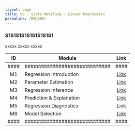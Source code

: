 ```yaml
---
layout: page
title: 09 - Stats Modeling - Linear Regression
permalink: /MSDS09/
---
```


<h3>S1S1S1S1S1S1S1S1S1</h3>

xxxxx xxxxx xxxxx

| ID | Module                     |Link|
|:--:|----------------------------|:--:|
|####|############################|####|
| M1 | Regression Introduction    |[Link](/02-MSDS-Courses/MSDS07/M1/)|
| M2 | Parameter Estimation       |[Link](/02-MSDS-Courses/MSDS07/M2/)|
| M3 | Regression Inference       |[Link](/02-MSDS-Courses/MSDS07/M3/)|
| M4 | Prediction & Explanation   |[Link](/02-MSDS-Courses/MSDS07/M4/)|
| M5 | Regression Diagnostics     |[Link](/02-MSDS-Courses/MSDS07/M5/)|
| M6 | Model Selection            |[Link](/02-MSDS-Courses/MSDS07/M6/)|
|####|############################|####|

